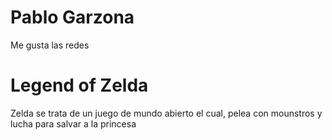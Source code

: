 # Pablo Garzona

Me gusta las redes 

# Legend of Zelda
Zelda se trata de un juego de mundo abierto el cual, pelea con mounstros y lucha para salvar a la princesa

